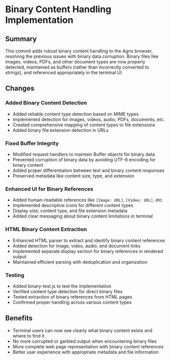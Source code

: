 # Binary Content Handling Implementation

## Summary

This commit adds robust binary content handling to the Agris browser, resolving the previous issues with binary data corruption. Binary files like images, videos, PDFs, and other document types are now properly detected, maintained as buffers (rather than incorrectly converted to strings), and referenced appropriately in the terminal UI.

## Changes

### Added Binary Content Detection
- Added reliable content type detection based on MIME types
- Implemented detection for images, videos, audio, PDFs, documents, etc.
- Created comprehensive mapping of content types to file extensions
- Added binary file extension detection in URLs

### Fixed Buffer Integrity
- Modified request handlers to maintain Buffer objects for binary data
- Prevented corruption of binary data by avoiding UTF-8 encoding for binary content
- Added proper differentiation between text and binary content responses
- Preserved metadata like content size, type, and extension

### Enhanced UI for Binary References
- Added human-readable references like `[Image: URL]`, `[Video: URL]`, etc.
- Implemented descriptive icons for different content types
- Display size, content type, and file extension metadata
- Added clear messaging about binary content limitations in terminal

### HTML Binary Content Extraction
- Enhanced HTML parser to extract and identify binary content references
- Added detection for image, video, audio, and document links
- Implemented separate display section for binary references in rendered output
- Maintained efficient parsing with deduplication and organization

### Testing
- Added binary-test.js to test the implementation
- Verified content type detection for direct binary files
- Tested extraction of binary references from HTML pages
- Confirmed proper handling across various content types

## Benefits
- Terminal users can now see clearly what binary content exists and where to find it
- No more corrupted or garbled output when encountering binary files
- More complete web page representation with binary content references
- Better user experience with appropriate metadata and file information